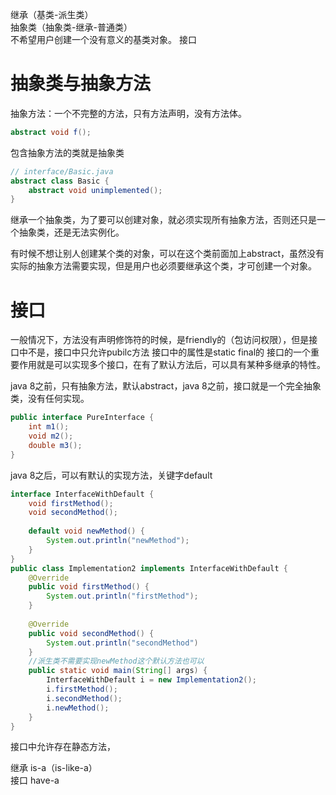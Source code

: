 继承（基类-派生类）  
抽象类（抽象类-继承-普通类）  
不希望用户创建一个没有意义的基类对象。
接口  

# 抽象类与抽象方法
抽象方法：一个不完整的方法，只有方法声明，没有方法体。  
```java
abstract void f();
```
包含抽象方法的类就是抽象类  

```java
// interface/Basic.java
abstract class Basic {
    abstract void unimplemented();
}
```
继承一个抽象类，为了要可以创建对象，就必须实现所有抽象方法，否则还只是一个抽象类，还是无法实例化。

有时候不想让别人创建某个类的对象，可以在这个类前面加上abstract，虽然没有实际的抽象方法需要实现，但是用户也必须要继承这个类，才可创建一个对象。

# 接口  
一般情况下，方法没有声明修饰符的时候，是friendly的（包访问权限），但是接口中不是，接口中只允许pubilc方法
接口中的属性是static final的
接口的一个重要作用就是可以实现多个接口，在有了默认方法后，可以具有某种多继承的特性。  

java 8之前，只有抽象方法，默认abstract，java 8之前，接口就是一个完全抽象类，没有任何实现。
```java
public interface PureInterface {
    int m1(); 
    void m2();
    double m3();
}
```
java 8之后，可以有默认的实现方法，关键字default  
```java
interface InterfaceWithDefault {
    void firstMethod();
    void secondMethod();
    
    default void newMethod() {
        System.out.println("newMethod");
    }
}
public class Implementation2 implements InterfaceWithDefault {
    @Override
    public void firstMethod() {
        System.out.println("firstMethod");
    }
    
    @Override
    public void secondMethod() {
        System.out.println("secondMethod")
    }
    //派生类不需要实现newMethod这个默认方法也可以
    public static void main(String[] args) {
        InterfaceWithDefault i = new Implementation2();
        i.firstMethod();
        i.secondMethod();
        i.newMethod();
    }
}
```
接口中允许存在静态方法，

继承 is-a（is-like-a）  
接口 have-a 